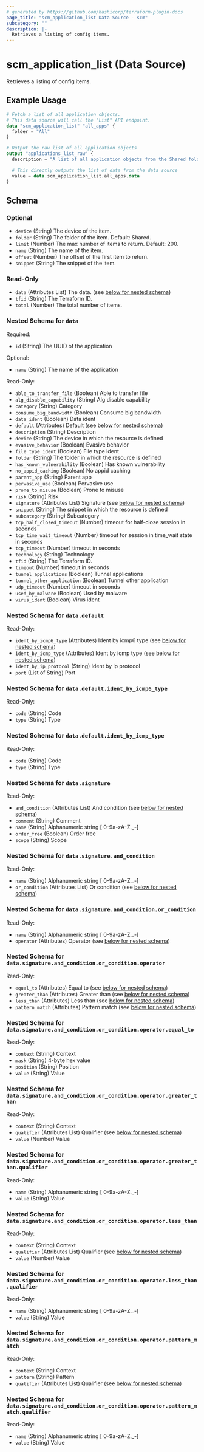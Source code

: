 ```yaml
---
# generated by https://github.com/hashicorp/terraform-plugin-docs
page_title: "scm_application_list Data Source - scm"
subcategory: ""
description: |-
  Retrieves a listing of config items.
---
```


# scm_application_list (Data Source)

Retrieves a listing of config items.

## Example Usage

```terraform
# Fetch a list of all application objects.
# This data source will call the "List" API endpoint.
data "scm_application_list" "all_apps" {
  folder = "All"
}

# Output the raw list of all application objects
output "applications_list_raw" {
  description = "A list of all application objects from the Shared folder."

  # This directly outputs the list of data from the data source
  value = data.scm_application_list.all_apps.data
}
```

<!-- schema generated by tfplugindocs -->
## Schema

### Optional

- `device` (String) The device of the item.
- `folder` (String) The folder of the item. Default: Shared.
- `limit` (Number) The max number of items to return. Default: 200.
- `name` (String) The name of the item.
- `offset` (Number) The offset of the first item to return.
- `snippet` (String) The snippet of the item.

### Read-Only

- `data` (Attributes List) The data. (see [below for nested schema](#nestedatt--data))
- `tfid` (String) The Terraform ID.
- `total` (Number) The total number of items.

<a id="nestedatt--data"></a>
### Nested Schema for `data`

Required:

- `id` (String) The UUID of the application

Optional:

- `name` (String) The name of the application

Read-Only:

- `able_to_transfer_file` (Boolean) Able to transfer file
- `alg_disable_capability` (String) Alg disable capability
- `category` (String) Category
- `consume_big_bandwidth` (Boolean) Consume big bandwidth
- `data_ident` (Boolean) Data ident
- `default` (Attributes) Default (see [below for nested schema](#nestedatt--data--default))
- `description` (String) Description
- `device` (String) The device in which the resource is defined
- `evasive_behavior` (Boolean) Evasive behavior
- `file_type_ident` (Boolean) File type ident
- `folder` (String) The folder in which the resource is defined
- `has_known_vulnerability` (Boolean) Has known vulnerability
- `no_appid_caching` (Boolean) No appid caching
- `parent_app` (String) Parent app
- `pervasive_use` (Boolean) Pervasive use
- `prone_to_misuse` (Boolean) Prone to misuse
- `risk` (String) Risk
- `signature` (Attributes List) Signature (see [below for nested schema](#nestedatt--data--signature))
- `snippet` (String) The snippet in which the resource is defined
- `subcategory` (String) Subcategory
- `tcp_half_closed_timeout` (Number) timeout for half-close session in seconds
- `tcp_time_wait_timeout` (Number) timeout for session in time_wait state in seconds
- `tcp_timeout` (Number) timeout in seconds
- `technology` (String) Technology
- `tfid` (String) The Terraform ID.
- `timeout` (Number) timeout in seconds
- `tunnel_applications` (Boolean) Tunnel applications
- `tunnel_other_application` (Boolean) Tunnel other application
- `udp_timeout` (Number) timeout in seconds
- `used_by_malware` (Boolean) Used by malware
- `virus_ident` (Boolean) Virus ident

<a id="nestedatt--data--default"></a>
### Nested Schema for `data.default`

Read-Only:

- `ident_by_icmp6_type` (Attributes) Ident by icmp6 type (see [below for nested schema](#nestedatt--data--default--ident_by_icmp6_type))
- `ident_by_icmp_type` (Attributes) Ident by icmp type (see [below for nested schema](#nestedatt--data--default--ident_by_icmp_type))
- `ident_by_ip_protocol` (String) Ident by ip protocol
- `port` (List of String) Port

<a id="nestedatt--data--default--ident_by_icmp6_type"></a>
### Nested Schema for `data.default.ident_by_icmp6_type`

Read-Only:

- `code` (String) Code
- `type` (String) Type


<a id="nestedatt--data--default--ident_by_icmp_type"></a>
### Nested Schema for `data.default.ident_by_icmp_type`

Read-Only:

- `code` (String) Code
- `type` (String) Type



<a id="nestedatt--data--signature"></a>
### Nested Schema for `data.signature`

Read-Only:

- `and_condition` (Attributes List) And condition (see [below for nested schema](#nestedatt--data--signature--and_condition))
- `comment` (String) Comment
- `name` (String) Alphanumeric string [ 0-9a-zA-Z._-]
- `order_free` (Boolean) Order free
- `scope` (String) Scope

<a id="nestedatt--data--signature--and_condition"></a>
### Nested Schema for `data.signature.and_condition`

Read-Only:

- `name` (String) Alphanumeric string [ 0-9a-zA-Z._-]
- `or_condition` (Attributes List) Or condition (see [below for nested schema](#nestedatt--data--signature--and_condition--or_condition))

<a id="nestedatt--data--signature--and_condition--or_condition"></a>
### Nested Schema for `data.signature.and_condition.or_condition`

Read-Only:

- `name` (String) Alphanumeric string [ 0-9a-zA-Z._-]
- `operator` (Attributes) Operator (see [below for nested schema](#nestedatt--data--signature--and_condition--or_condition--operator))

<a id="nestedatt--data--signature--and_condition--or_condition--operator"></a>
### Nested Schema for `data.signature.and_condition.or_condition.operator`

Read-Only:

- `equal_to` (Attributes) Equal to (see [below for nested schema](#nestedatt--data--signature--and_condition--or_condition--operator--equal_to))
- `greater_than` (Attributes) Greater than (see [below for nested schema](#nestedatt--data--signature--and_condition--or_condition--operator--greater_than))
- `less_than` (Attributes) Less than (see [below for nested schema](#nestedatt--data--signature--and_condition--or_condition--operator--less_than))
- `pattern_match` (Attributes) Pattern match (see [below for nested schema](#nestedatt--data--signature--and_condition--or_condition--operator--pattern_match))

<a id="nestedatt--data--signature--and_condition--or_condition--operator--equal_to"></a>
### Nested Schema for `data.signature.and_condition.or_condition.operator.equal_to`

Read-Only:

- `context` (String) Context
- `mask` (String) 4-byte hex value
- `position` (String) Position
- `value` (String) Value


<a id="nestedatt--data--signature--and_condition--or_condition--operator--greater_than"></a>
### Nested Schema for `data.signature.and_condition.or_condition.operator.greater_than`

Read-Only:

- `context` (String) Context
- `qualifier` (Attributes List) Qualifier (see [below for nested schema](#nestedatt--data--signature--and_condition--or_condition--operator--greater_than--qualifier))
- `value` (Number) Value

<a id="nestedatt--data--signature--and_condition--or_condition--operator--greater_than--qualifier"></a>
### Nested Schema for `data.signature.and_condition.or_condition.operator.greater_than.qualifier`

Read-Only:

- `name` (String) Alphanumeric string [ 0-9a-zA-Z._-]
- `value` (String) Value



<a id="nestedatt--data--signature--and_condition--or_condition--operator--less_than"></a>
### Nested Schema for `data.signature.and_condition.or_condition.operator.less_than`

Read-Only:

- `context` (String) Context
- `qualifier` (Attributes List) Qualifier (see [below for nested schema](#nestedatt--data--signature--and_condition--or_condition--operator--less_than--qualifier))
- `value` (Number) Value

<a id="nestedatt--data--signature--and_condition--or_condition--operator--less_than--qualifier"></a>
### Nested Schema for `data.signature.and_condition.or_condition.operator.less_than.qualifier`

Read-Only:

- `name` (String) Alphanumeric string [ 0-9a-zA-Z._-]
- `value` (String) Value



<a id="nestedatt--data--signature--and_condition--or_condition--operator--pattern_match"></a>
### Nested Schema for `data.signature.and_condition.or_condition.operator.pattern_match`

Read-Only:

- `context` (String) Context
- `pattern` (String) Pattern
- `qualifier` (Attributes List) Qualifier (see [below for nested schema](#nestedatt--data--signature--and_condition--or_condition--operator--pattern_match--qualifier))

<a id="nestedatt--data--signature--and_condition--or_condition--operator--pattern_match--qualifier"></a>
### Nested Schema for `data.signature.and_condition.or_condition.operator.pattern_match.qualifier`

Read-Only:

- `name` (String) Alphanumeric string [ 0-9a-zA-Z._-]
- `value` (String) Value
